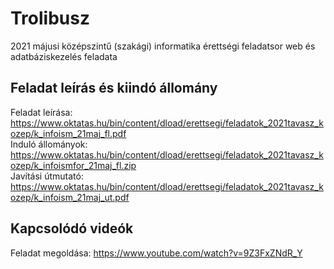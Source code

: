 # Trolibusz
2021 májusi középszintű (szakági) informatika érettségi feladatsor web és adatbáziskezelés feladata

## Feladat leírás és kiindó állomány
Feladat leírása: https://www.oktatas.hu/bin/content/dload/erettsegi/feladatok_2021tavasz_kozep/k_infoism_21maj_fl.pdf  
Induló állományok: https://www.oktatas.hu/bin/content/dload/erettsegi/feladatok_2021tavasz_kozep/k_infoismfor_21maj_fl.zip                   
Javítási útmutató: https://www.oktatas.hu/bin/content/dload/erettsegi/feladatok_2021tavasz_kozep/k_infoism_21maj_ut.pdf  

## Kapcsolódó videók
Feladat megoldása: https://www.youtube.com/watch?v=9Z3FxZNdR_Y
